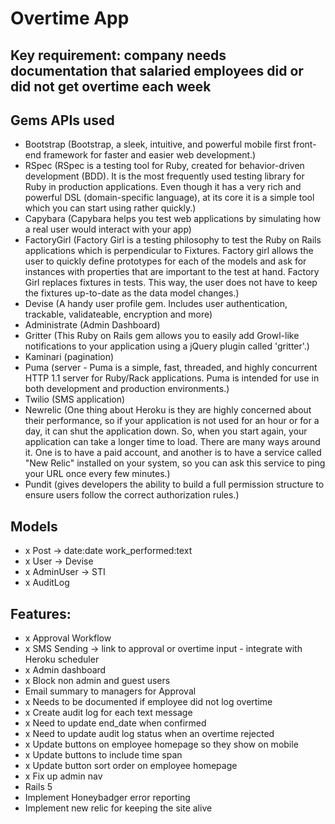 # Overtime App

## Key requirement: company needs documentation that salaried employees did or did not get overtime each week

## Gems APIs used
- Bootstrap (Bootstrap, a sleek, intuitive, and powerful mobile first front-end framework for faster and easier web development.)
- RSpec (RSpec is a testing tool for Ruby, created for behavior-driven development (BDD). It is the most frequently used testing library for Ruby in production applications. Even though it has a very rich and powerful DSL (domain-specific language), at its core it is a simple tool which you can start using rather quickly.)
- Capybara (Capybara helps you test web applications by simulating how a real user would interact with your app)
- FactoryGirl (Factory Girl is a testing philosophy to test the Ruby on Rails applications which is perpendicular to Fixtures. Factory girl allows the user to quickly define prototypes for each of the models and ask for instances with properties that are important to the test at hand. Factory Girl replaces fixtures in tests. This way, the user does not have to keep the fixtures up-to-date as the data model changes.)
- Devise (A handy user profile gem. Includes user authentication, trackable, validateable, encryption and more)
- Administrate (Admin Dashboard)
- Gritter (This Ruby on Rails gem allows you to easily add Growl-like notifications to your application using a jQuery plugin called 'gritter'.)
- Kaminari (pagination)
- Puma (server - Puma is a simple, fast, threaded, and highly concurrent HTTP 1.1 server for Ruby/Rack applications. Puma is intended for use in both development and production environments.)
- Twilio (SMS application)
- Newrelic (One thing about Heroku is they are highly concerned about their performance, so if your application is not used for an hour or for a day, it can shut the application down. So, when you start again, your application can take a longer time to load. There are many ways around it. One is to have a paid account, and another is to have a service called "New Relic" installed on your system, so you can ask this service to ping your URL once every few minutes.)
- Pundit (gives developers the ability to build a full permission structure to ensure users follow the correct authorization rules.)



## Models
- x Post -> date:date work_performed:text
- x User -> Devise
- x AdminUser -> STI
- x AuditLog

## Features:
- x Approval Workflow
- x SMS Sending -> link to approval or overtime input - integrate with Heroku scheduler
- x Admin dashboard
- x Block non admin and guest users
- Email summary to managers for Approval
- x Needs to be documented if employee did not log overtime
- x Create audit log for each text message
- x Need to update end_date when confirmed
- x Need to update audit log status when an overtime rejected
- x Update buttons on employee homepage so they show on mobile
- x Update buttons to include time span
- x Update button sort order on employee homepage
- x Fix up admin nav
- Rails 5
- Implement Honeybadger error reporting
- Implement new relic for keeping the site alive
